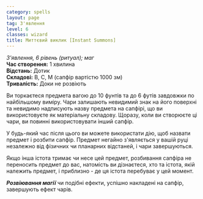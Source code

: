 ```yaml
---
category: spells
layout: page
tag: З'явлення
level: 6
classes: wizard
title: Миттєвий виклик [Instant Summons]
---
```


_З'явлення, 6 рівень (ритуал); маг_    
**Час створення:** 1 хвилина    
**Відстань:** Дотик    
**Складові:** В, С, М (сапфір вартістю 1000 зм)    
**Тривалість:** Доки не розвіють    

Ви торкаєтеся предмета вагою до 10 фунтів та до 6 футів завдовжки по найбільшому виміру. Чари залишають невидимий знак на його поверхні та невидимо надписують назву предмета на сапфірі, що ви використовуєте як матеріальну складову. Щоразу, коли ви створюєте ці чари, ви повинні використовувати інший сапфір.    

У будь-який час після цього ви можете використати дію, щоб назвати предмет і розбити сапфір. Предмет негайно з'являється у вашій руці незалежно від фізичних чи планарних відстаней, і чари завершуються.      

Якщо інша істота тримає чи несе цей предмет, розбивання сапфіра не переносить предмет до вас, натомість ви дізнаєтеся, хто та істота, якій належить предмет, і приблизно - де ця істота перебуває у цей момент.    

**_Розвіювання магії_** чи подібні ефекти, успішно накладені на сапфір, завершують ефект чарів. 
